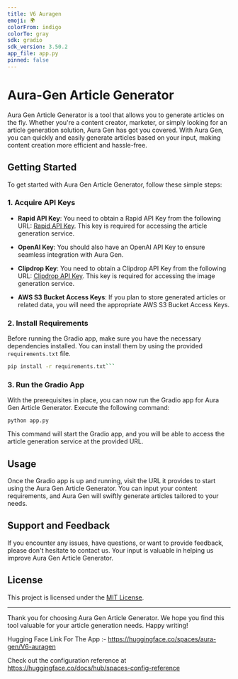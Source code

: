 ```yaml
---
title: V6 Auragen
emoji: 🌍
colorFrom: indigo
colorTo: gray
sdk: gradio
sdk_version: 3.50.2
app_file: app.py
pinned: false
---
```


# Aura-Gen Article Generator

Aura Gen Article Generator is a tool that allows you to generate articles on the fly. Whether you're a content creator, marketer, or simply looking for an article generation solution, Aura Gen has got you covered. With Aura Gen, you can quickly and easily generate articles based on your input, making content creation more efficient and hassle-free.

## Getting Started

To get started with Aura Gen Article Generator, follow these simple steps:

### 1. Acquire API Keys

- **Rapid API Key**: You need to obtain a Rapid API Key from the following URL: [Rapid API Key](https://rapidapi.com/ajithjojo1230/api/seo-keyword-research/pricing). This key is required for accessing the article generation service.

- **OpenAI Key**: You should also have an OpenAI API Key to ensure seamless integration with Aura Gen.

- **Clipdrop Key**: You need to obtain a Clipdrop API Key from the following URL: [Clipdrop API Key](https://clipdrop.co/apis). This key is required for accessing the image generation service.

- **AWS S3 Bucket Access Keys**: If you plan to store generated articles or related data, you will need the appropriate AWS S3 Bucket Access Keys.

### 2. Install Requirements

Before running the Gradio app, make sure you have the necessary dependencies installed. You can install them by using the provided `requirements.txt` file.

```bash
pip install -r requirements.txt```
```
### 3. Run the Gradio App

With the prerequisites in place, you can now run the Gradio app for Aura Gen Article Generator. Execute the following command:

`python app.py` 

This command will start the Gradio app, and you will be able to access the article generation service at the provided URL.

## Usage

Once the Gradio app is up and running, visit the URL it provides to start using the Aura Gen Article Generator. You can input your content requirements, and Aura Gen will swiftly generate articles tailored to your needs.

## Support and Feedback

If you encounter any issues, have questions, or want to provide feedback, please don't hesitate to contact us. Your input is valuable in helping us improve Aura Gen Article Generator.

## License

This project is licensed under the [MIT License](https://chat.openai.com/c/LICENSE).

----------

Thank you for choosing Aura Gen Article Generator. We hope you find this tool valuable for your article generation needs. Happy writing!

Hugging Face Link For The App :- https://huggingface.co/spaces/aura-gen/V6-auragen


Check out the configuration reference at https://huggingface.co/docs/hub/spaces-config-reference
